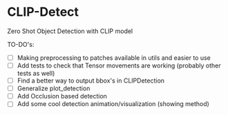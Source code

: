 # CLIP-Detect
Zero Shot Object Detection with CLIP model

TO-DO's:

- [ ] Making preprocessing to patches available in utils and easier to use
- [ ] Add tests to check that Tensor movements are working (probably other tests as well)
- [ ] Find a better way to output bbox's in CLIPDetection
- [ ] Generalize plot_detection 
- [ ] Add Occlusion based detection
- [ ] Add some cool detection animation/visualization (showing method)